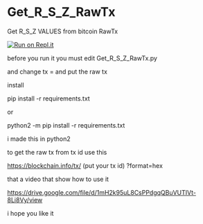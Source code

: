 # Get_R_S_Z_RawTx
Get R_S_Z VALUES from bitcoin RawTx


[![Run on Repl.it](https://repl.it/badge/github/shiky8/Get_R_S_Z_RawTx)](https://repl.it/github/shiky8/Get_R_S_Z_RawTx)


before you run it you must edit Get_R_S_Z_RawTx.py

and change tx = and put the raw tx 


install

pip install -r requirements.txt

or 

python2 -m pip install -r requirements.txt

i made this  in python2 

to get the raw tx from tx id use this 

https://blockchain.info/tx/ (put your tx id) ?format=hex

that a video that show how to use it

https://drive.google.com/file/d/1mH2k95uL8CsPPdgqQBuVUTIVt-8Li8Vy/view

i hope you like it 
